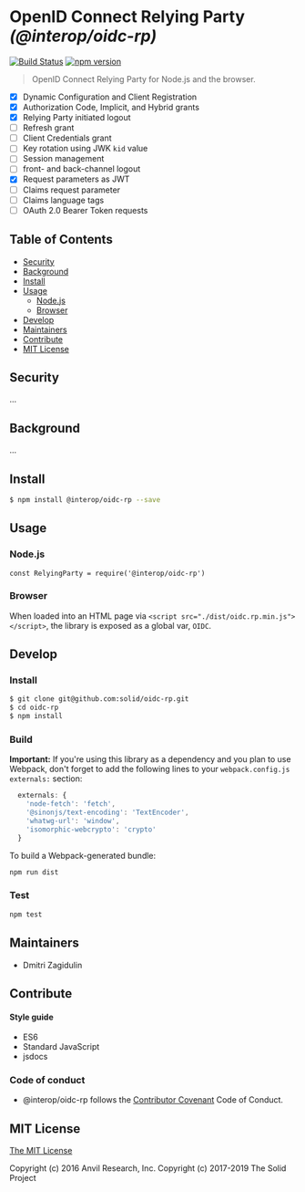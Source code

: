 # OpenID Connect Relying Party _(@interop/oidc-rp)_

[![Build Status](https://travis-ci.org/interop-alliance/oidc-rp.svg?branch=master&style=flat-square)](https://travis-ci.org/interop-alliance/oidc-rp)
[![npm version](https://badge.fury.io/js/%40interop-alliance%2Foidc-rp.svg)](https://badge.fury.io/js/%40interop-alliance%2Foidc-rp)

> OpenID Connect Relying Party for Node.js and the browser.

- [x] Dynamic Configuration and Client Registration
- [x] Authorization Code, Implicit, and Hybrid grants
- [x] Relying Party initiated logout
- [ ] Refresh grant
- [ ] Client Credentials grant
- [ ] Key rotation using JWK `kid` value
- [ ] Session management
- [ ] front- and back-channel logout
- [X] Request parameters as JWT
- [ ] Claims request parameter
- [ ] Claims language tags
- [ ] OAuth 2.0 Bearer Token requests

## Table of Contents

* [Security](#security)
* [Background](#background)
* [Install](#install)
* [Usage](#usage)
  * [Node.js](#nodejs)
  * [Browser](#browser)
* [Develop](#develop)
* [Maintainers](#maintainers)
* [Contribute](#contribute)
* [MIT License](#mit-license)

## Security

...

## Background

...

## Install

```bash
$ npm install @interop/oidc-rp --save
```

## Usage

### Node.js

```
const RelyingParty = require('@interop/oidc-rp')
```

### Browser

When loaded into an HTML page via `<script src="./dist/oidc.rp.min.js"></script>`,
the library is exposed as a global var, `OIDC`.


## Develop

### Install

```bash
$ git clone git@github.com:solid/oidc-rp.git
$ cd oidc-rp
$ npm install
```

### Build

**Important:**
If you're using this library as a dependency and you plan to use Webpack, don't
forget to add the following lines to your `webpack.config.js` `externals:` 
section:

```js
  externals: {
    'node-fetch': 'fetch',
    '@sinonjs/text-encoding': 'TextEncoder',
    'whatwg-url': 'window',
    'isomorphic-webcrypto': 'crypto'
  }
```

To build a Webpack-generated bundle:

```bash
npm run dist
```

### Test

```bash
npm test
```

## Maintainers

* Dmitri Zagidulin

## Contribute

#### Style guide

* ES6
* Standard JavaScript
* jsdocs

### Code of conduct

* @interop/oidc-rp follows the [Contributor Covenant](http://contributor-covenant.org/version/1/3/0/) Code of Conduct.

## MIT License

[The MIT License](LICENSE.md)

Copyright (c) 2016 Anvil Research, Inc.
Copyright (c) 2017-2019 The Solid Project
